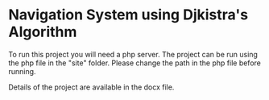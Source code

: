 # Navigation System using Djkistra's Algorithm

To run this project you will need a php server. The project can be run using the php file in the "site" folder. 
Please change the path in the php file before running.

Details of the project are available in the docx file.
